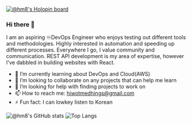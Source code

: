 [![@hm8's Holopin board](https://holopin.me/hm8)](https://holopin.io/@hm8)

### Hi there 👋

I am an aspiring ♾DevOps Engineer who enjoys testing out different tools and methodologies. Highly interested in automation and speeding up different processes. Everywhere I go, I value community and communication. REST API development is my area of expertise, however I've dabbled in building websites with React.

- 🌱 I’m currently learning about DevOps and Cloud(AWS)
- 👯 I’m looking to collaborate on any projects that can help me learn
- 🤔 I’m looking for help with finding projects to work on
- 📫 How to reach me: hiwotmedhings@gmail.com
- ⚡ Fun fact: I can lowkey listen to Korean

![@hm8's GitHub stats](https://github-readme-stats.vercel.app/api?username=hm-8&hide=stars,issues&count_private=true&show_icons=true&theme=transparent) ![Top Langs](https://github-readme-stats.vercel.app/api/top-langs/?username=hm-8&layout=compact)

<!-- ![Streaks](https://github-readme-streak-stats.herokuapp.com/?user=hm-8&theme=transparent") -->


